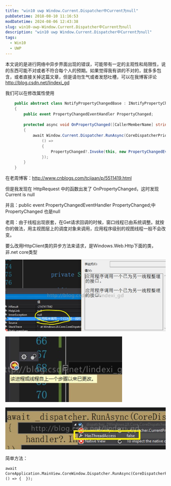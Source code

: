 ```yaml
---
title: "win10 uwp Window.Current.Dispatcher中Current为null"
pubDatetime: 2018-08-10 11:16:53
modDatetime: 2024-08-06 12:43:38
slug: win10-uwp-Window.Current.Dispatcher中Current为null
description: "win10 uwp Window.Current.Dispatcher中Current为null"
tags:
  - Win10
  - UWP
---
```





本文说的是进行网络中异步界面出现的错误，可能带有一定的主观性和局限性，说的东西可能不对或者不符合每个人的预期。如果觉得我有讲的不对的，就多多包含，或者直接关掉这篇文章，但是请勿生气或者发怒吐槽，可以在我博客评论 http://blog.csdn.net/lindexi_gd

<!--more-->


<!-- CreateTime:2018/8/10 19:16:53 -->


<div id="toc"></div>

我们可以在修改属性使用

```csharp
    public abstract class NotifyPropertyChangedBase : INotifyPropertyChanged
    {
        public event PropertyChangedEventHandler PropertyChanged;

        protected async void OnPropertyChanged([CallerMemberName] string propName = "")
        {
            await Window.Current.Dispatcher.RunAsync(CoreDispatcherPriority.High,
                () =>
                {
                    PropertyChanged?.Invoke(this, new PropertyChangedEventArgs(propName));
                });
        }
    }
 ```

在老周博客：http://www.cnblogs.com/tcjiaan/p/5511419.html

但是我发现在 HttpRequest 中的函数出发了 OnPropertyChanged，这时发现 Current is null
 
并且：public event PropertyChangedEventHandler PropertyChanged;中 PropertyChanged 也是null

老周：由于线程出现嵌套，在Get请求回调的时候，窗口线程已由系统调整。就按你的做法，用主视图层上的调度对象来调用，应用程序级别的视图线程一般不会改变。

要么改用HttpClient类的异步方法来请求，是Windows.Web.Http下面的类，非.net core类型


![](images/img-modify-5ef24da17513dcef983d4f6449017fd2.jpg)

![](images/img-modify-55b84aa8d8f4af85cb67b6741e5690fa.jpg)

![](images/img-modify-06035307b27fe570fb7ec8aa7a6735d3.jpg)

简单方法：

```
await CoreApplication.MainView.CoreWindow.Dispatcher.RunAsync(CoreDispatcherPriority.Normal, () => {  });
```


